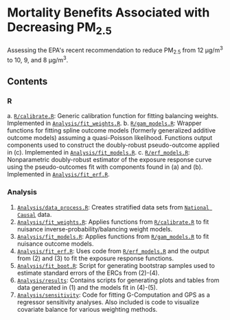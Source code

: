 
# Mortality Benefits Associated with Decreasing PM<sub>2.5</sub>

Assessing the EPA's recent recommendation to reduce PM<sub>2.5</sub> from 12 &mu;g/m<sup>3</sup> to 10, 9, and 8 &mu;g/m<sup>3</sup>.

## Contents

### R

a. [`R/calibrate.R`](https://github.com/kevjosey/pm-risk/blob/main/R/calibrate.R): Generic calibration function for fitting balancing weights. Implemented in [`Analysis/fit_weights.R`](https://github.com/kevjosey/pm-risk/blob/main/Analysis/fit_weights.R). 
b. [`R/gam_models.R`](https://github.com/kevjosey/pm-risk/blob/main/R/gam_models.R): Wrapper functions for fitting spline outcome models (formerly generalized additive outcome models) assuming a quasi-Poisson likelihood. Functions output components used to construct the doubly-robust pseudo-outcome applied in (c). Implemented in [`Analysis/fit_models.R`](https://github.com/kevjosey/pm-risk/blob/main/Analysis/fit_models.R).
c. [`R/erf_models.R`](https://github.com/kevjosey/pm-risk/blob/main/R/erf_models.R): Nonparametric doubly-robust estimator of the exposure response curve using the pseudo-outcomes fit with components found in (a) and (b). Implemented in [`Analysis/fit_erf.R`](https://github.com/kevjosey/pm-risk/blob/main/Analysis/fit_erf.R).

### Analysis

1. [`Analysis/data_process.R`](https://github.com/kevjosey/pm-risk/blob/main/Analysis/data_process.R): Creates stratified data sets from [`National Causal`](https://github.com/NSAPH/National-Causal-Analysis) data.
2. [`Analysis/fit_weights.R`](https://github.com/kevjosey/pm-risk/blob/main/Analysis/fit_weights.R): Applies functions from [`R/calibrate.R`](https://github.com/kevjosey/pm-risk/blob/main/R/calibrate.R) to fit nuisance inverse-probability/balancing weight models.
3. [`Analysis/fit_models.R`](https://github.com/kevjosey/pm-risk/blob/main/Analysis/fit_models.R): Applies functions from [`R/gam_models.R`](https://github.com/kevjosey/pm-risk/blob/main/R/gam_models.R) to fit nuisance outcome models.
4. [`Analysis/fit_erf.R`](https://github.com/kevjosey/pm-risk/blob/main/Analysis/fit_erf.R): Uses code from [`R/erf_models.R`](https://github.com/kevjosey/pm-risk/blob/main/R/erf_models.R) and the output from (2) and (3) to fit the exposure response functions.
5. [`Analysis/fit_boot.R`](https://github.com/kevjosey/pm-risk/blob/main/Analysis/fit_boot.R): Script for generating bootstrap samples used to estimate standard errors of the ERCs from (2)-(4).
6. [`Analysis/results`](https://github.com/kevjosey/pm-risk/blob/main/Analysis/results/plot.R): Contains scripts for generating plots and tables from data generated in (1) and the models fit in (4)-(5).
7. [`Analysis/sensitivity`](https://github.com/kevjosey/pm-risk/blob/main/Analysis/sensitivity): Code for fitting G-Computation and GPS as a regressor sensitivity analyses. Also included is code to visualize covariate balance for various weighting methods. 
